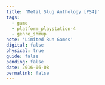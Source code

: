 ```yaml
---
title: 'Metal Slug Anthology [PS4]'
tags:
  - game
  - platform_playstation-4
  - genre_shmup
note: 'Limited Run Games'
digital: false
physical: true
guide: false
pending: false
date: 2016-06-08
permalink: false
---
```

